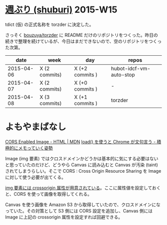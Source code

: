 # [週ぶり (shuburi)][shuburi] 2015-W15

tdict (仮) の正式名称を torzder に決定した。

さっそく [bouzuya/torzder][] に README だけのリポジトリをつくった。昨日の続きで整理を続けているが、今日はまだできないので、空のリポジトリをつくった次第。

date       | week           | day              | repos
-----------|----------------|------------------|----------------------
2015-04-06 | X (2 commits)  | X (+2 commits )  | hubot-idcf-vm-auto-stop
2015-04-07 | X (2 commits)  | X (+0 commits )  | -
2015-04-08 | X (3 commits)  | X (+1 commits )  | torzder

# よもやまばなし

[CORS Enabled Image - HTML | MDN](https://developer.mozilla.org/ja/docs/Web/HTML/CORS_enabled_image)
[load() を使うと Chrome が文句言う - 積極的にメモっていく姿勢](http://tomio2480.hatenablog.com/entry/20120922/1348262110)

Image (img 要素) ではクロスドメインかどうかは基本的に気にする必要はないと思っていたのだけど、どうやら Canvas に読み込むと Canvas が汚染 (taint) されてしまうらしい。そこで CORS : Cross Origin Resource Sharing を Image に対して使う必要が出てくる。

[img 要素には crossorigin 属性が用意されている](https://developer.mozilla.org/ja/docs/Web/HTML/Element/img#attr-crossorigin)。ここに属性値を設定しておくと、CORS を使って画像を取得してくれる。

Canvas を使う画像を Amazon S3 から取得していたので、クロスドメインになっていた。その対策として S3 側には CORS 設定を追加し、Canvas 側には Image に上記の crossorigin 属性を設定すれば回避できる。

[shuburi]: http://shuburi.org
[bouzuya/torzder]: https://github.com/bouzuya/torzder
